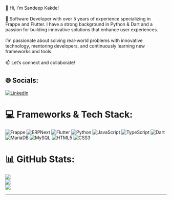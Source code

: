 👋 Hi, I'm Sandeep Kakde!<br><br>🔧 Software Developer with over 5 years of experience specializing in Frappe and Flutter. I have a strong background in Python & Dart and a passion for building innovative solutions that enhance user experiences.<br><br>I’m passionate about solving real-world problems with innovative technology, mentoring developers, and continuously learning new frameworks and tools.<br><br>📫 Let’s connect and collaborate!

## 🌐 Socials:
[![LinkedIn](https://img.shields.io/badge/LinkedIn-%230077B5.svg?logo=linkedin&logoColor=white)](https://linkedin.com/in/sandeep-kakde) 

# 💻 Frameworks & Tech Stack:
![Frappe](https://img.shields.io/badge/-Frappe-0089FF?style=for-the-badge&logo=frappe&logoColor=white) ![ERPNext](https://img.shields.io/badge/-ERPNext-0089FF?style=for-the-badge&logo=erpnext&logoColor=white) ![Flutter](https://img.shields.io/badge/Flutter-%2302569B.svg?style=for-the-badge&logo=Flutter&logoColor=white) ![Python](https://img.shields.io/badge/python-3670A0?style=for-the-badge&logo=python&logoColor=ffdd54) ![JavaScript](https://img.shields.io/badge/javascript-%23323330.svg?style=for-the-badge&logo=javascript&logoColor=%23F7DF1E) ![TypeScript](https://img.shields.io/badge/typescript-%23007ACC.svg?style=for-the-badge&logo=typescript&logoColor=white) ![Dart](https://img.shields.io/badge/dart-%230175C2.svg?style=for-the-badge&logo=dart&logoColor=white) ![MariaDB](https://img.shields.io/badge/MariaDB-003545?style=for-the-badge&logo=mariadb&logoColor=white) ![MySQL](https://img.shields.io/badge/mysql-4479A1.svg?style=for-the-badge&logo=mysql&logoColor=white) ![HTML5](https://img.shields.io/badge/html5-%23E34F26.svg?style=for-the-badge&logo=html5&logoColor=white) ![CSS3](https://img.shields.io/badge/css3-%231572B6.svg?style=for-the-badge&logo=css3&logoColor=white)

# 📊 GitHub Stats:
![](https://github-readme-stats.vercel.app/api?username=sandeep-kakde&theme=dark&hide_border=false&include_all_commits=true&count_private=true)<br/>
![](https://github-readme-streak-stats.herokuapp.com/?user=sandeep-kakde&theme=dark&hide_border=false)<br/>
![](https://github-readme-stats.vercel.app/api/top-langs/?username=sandeep-kakde&theme=dark&hide_border=false&include_all_commits=true&count_private=true&layout=compact)

---
<!-- [![](https://visitcount.itsvg.in/api?id=sandeep-kakde&icon=0&color=0)](https://visitcount.itsvg.in) -->
